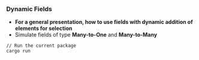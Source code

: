 ###  Dynamic Fields

- **For a general presentation, how to use fields with dynamic addition of elements for selection**
- Simulate fields of type **Many-to-One** and **Many-to-Many**

```shell
// Run the current package
cargo run
```
